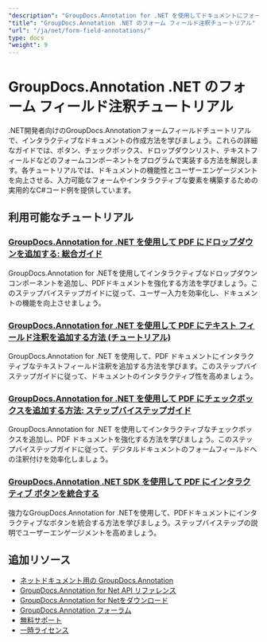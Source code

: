 ```yaml
---
"description": "GroupDocs.Annotation for .NET を使用してドキュメントにフォーム フィールドとインタラクティブ コンポーネントを追加するためのステップ バイ ステップのチュートリアル。"
"title": "GroupDocs.Annotation .NET のフォーム フィールド注釈チュートリアル"
"url": "/ja/net/form-field-annotations/"
type: docs
"weight": 9
---
```


# GroupDocs.Annotation .NET のフォーム フィールド注釈チュートリアル

.NET開発者向けのGroupDocs.Annotationフォームフィールドチュートリアルで、インタラクティブなドキュメントの作成方法を学びましょう。これらの詳細なガイドでは、ボタン、チェックボックス、ドロップダウンリスト、テキストフィールドなどのフォームコンポーネントをプログラムで実装する方法を解説します。各チュートリアルでは、ドキュメントの機能性とユーザーエンゲージメントを向上させる、入力可能なフォームやインタラクティブな要素を構築するための実用的なC#コード例を提供しています。

## 利用可能なチュートリアル

### [GroupDocs.Annotation for .NET を使用して PDF にドロップダウンを追加する: 総合ガイド](./add-dropdown-pdf-groupdocs-annotation-net/)
GroupDocs.Annotation for .NETを使用してインタラクティブなドロップダウンコンポーネントを追加し、PDFドキュメントを強化する方法を学びましょう。このステップバイステップガイドに従って、ユーザー入力を効率化し、ドキュメントの機能を向上させましょう。

### [GroupDocs.Annotation for .NET を使用して PDF にテキスト フィールド注釈を追加する方法 (チュートリアル)](./add-text-field-annotations-pdf-groupdocs-net/)
GroupDocs.Annotation for .NET を使用して、PDF ドキュメントにインタラクティブなテキストフィールド注釈を追加する方法を学びます。このステップバイステップガイドに従って、ドキュメントのインタラクティブ性を高めましょう。

### [GroupDocs.Annotation for .NET を使用して PDF にチェックボックスを追加する方法: ステップバイステップガイド](./add-checkbox-pdf-groupdocs-annotation-net/)
GroupDocs.Annotation for .NET を使用してインタラクティブなチェックボックスを追加し、PDF ドキュメントを強化する方法を学びましょう。このステップバイステップガイドに従って、デジタルドキュメントのフォームフィールドへの注釈付けを効率化しましょう。

### [GroupDocs.Annotation .NET SDK を使用して PDF にインタラクティブ ボタンを統合する](./master-pdf-button-integration-groupdocs-annotation-net/)
強力なGroupDocs.Annotation for .NETを使用して、PDFドキュメントにインタラクティブなボタンを統合する方法を学びましょう。ステップバイステップの説明でユーザーエンゲージメントを高めましょう。

## 追加リソース

- [ネットドキュメント用の GroupDocs.Annotation](https://docs.groupdocs.com/annotation/net/)
- [GroupDocs.Annotation for Net API リファレンス](https://reference.groupdocs.com/annotation/net/)
- [GroupDocs.Annotation for Netをダウンロード](https://releases.groupdocs.com/annotation/net/)
- [GroupDocs.Annotation フォーラム](https://forum.groupdocs.com/c/annotation)
- [無料サポート](https://forum.groupdocs.com/)
- [一時ライセンス](https://purchase.groupdocs.com/temporary-license/)